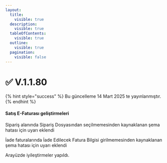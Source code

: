 ```yaml
---
layout:
  title:
    visible: true
  description:
    visible: true
  tableOfContents:
    visible: true
  outline:
    visible: true
  pagination:
    visible: false
---
```


# ✅ V.1.1.80

{% hint style="success" %}
Bu güncelleme 14 Mart 2025 te yayınlanmıştır.
{% endhint %}

#### Satış E-Faturası geliştirmeleri

Sipariş alanında Sipariş Dosyasından seçilmemesinden kaynaklanan şema hatası için uyarı eklendi

İade faturalarında İade Edilecek Fatura Bilgisi girilmemesinden kaynaklanan şema hatası için uyarı eklendi

Arayüzde iyileştirmeler yapıldı.

